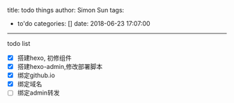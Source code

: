 title: todo things
author: Simon Sun
tags:
  - to'do
categories: []
date: 2018-06-23 17:07:00
---
todo list

- [x] 搭建hexo, 初修组件
- [x] 搭建hexo-admin,修改部署脚本
- [x] 绑定github.io
- [x] 绑定域名
- [ ] 绑定admin转发